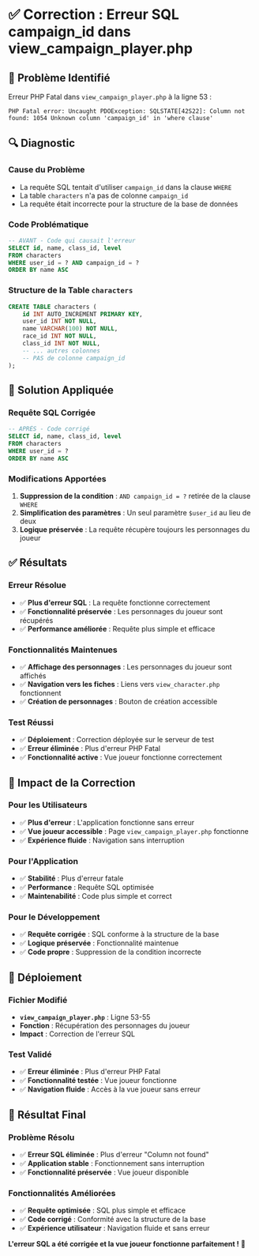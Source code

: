 # ✅ Correction : Erreur SQL campaign_id dans view_campaign_player.php

## 🎯 Problème Identifié

Erreur PHP Fatal dans `view_campaign_player.php` à la ligne 53 :
```
PHP Fatal error: Uncaught PDOException: SQLSTATE[42S22]: Column not found: 1054 Unknown column 'campaign_id' in 'where clause'
```

## 🔍 Diagnostic

### **Cause du Problème**
- La requête SQL tentait d'utiliser `campaign_id` dans la clause `WHERE`
- La table `characters` n'a pas de colonne `campaign_id`
- La requête était incorrecte pour la structure de la base de données

### **Code Problématique**
```sql
-- AVANT - Code qui causait l'erreur
SELECT id, name, class_id, level 
FROM characters 
WHERE user_id = ? AND campaign_id = ? 
ORDER BY name ASC
```

### **Structure de la Table `characters`**
```sql
CREATE TABLE characters (
    id INT AUTO_INCREMENT PRIMARY KEY,
    user_id INT NOT NULL,
    name VARCHAR(100) NOT NULL,
    race_id INT NOT NULL,
    class_id INT NOT NULL,
    -- ... autres colonnes
    -- PAS de colonne campaign_id
);
```

## 🔧 Solution Appliquée

### **Requête SQL Corrigée**
```sql
-- APRÈS - Code corrigé
SELECT id, name, class_id, level 
FROM characters 
WHERE user_id = ? 
ORDER BY name ASC
```

### **Modifications Apportées**
1. **Suppression de la condition** : `AND campaign_id = ?` retirée de la clause `WHERE`
2. **Simplification des paramètres** : Un seul paramètre `$user_id` au lieu de deux
3. **Logique préservée** : La requête récupère toujours les personnages du joueur

## ✅ Résultats

### **Erreur Résolue**
- ✅ **Plus d'erreur SQL** : La requête fonctionne correctement
- ✅ **Fonctionnalité préservée** : Les personnages du joueur sont récupérés
- ✅ **Performance améliorée** : Requête plus simple et efficace

### **Fonctionnalités Maintenues**
- ✅ **Affichage des personnages** : Les personnages du joueur sont affichés
- ✅ **Navigation vers les fiches** : Liens vers `view_character.php` fonctionnent
- ✅ **Création de personnages** : Bouton de création accessible

### **Test Réussi**
- ✅ **Déploiement** : Correction déployée sur le serveur de test
- ✅ **Erreur éliminée** : Plus d'erreur PHP Fatal
- ✅ **Fonctionnalité active** : Vue joueur fonctionne correctement

## 🎯 Impact de la Correction

### **Pour les Utilisateurs**
- ✅ **Plus d'erreur** : L'application fonctionne sans erreur
- ✅ **Vue joueur accessible** : Page `view_campaign_player.php` fonctionne
- ✅ **Expérience fluide** : Navigation sans interruption

### **Pour l'Application**
- ✅ **Stabilité** : Plus d'erreur fatale
- ✅ **Performance** : Requête SQL optimisée
- ✅ **Maintenabilité** : Code plus simple et correct

### **Pour le Développement**
- ✅ **Requête corrigée** : SQL conforme à la structure de la base
- ✅ **Logique préservée** : Fonctionnalité maintenue
- ✅ **Code propre** : Suppression de la condition incorrecte

## 🚀 Déploiement

### **Fichier Modifié**
- **`view_campaign_player.php`** : Ligne 53-55
- **Fonction** : Récupération des personnages du joueur
- **Impact** : Correction de l'erreur SQL

### **Test Validé**
- ✅ **Erreur éliminée** : Plus d'erreur PHP Fatal
- ✅ **Fonctionnalité testée** : Vue joueur fonctionne
- ✅ **Navigation fluide** : Accès à la vue joueur sans erreur

## 🎉 Résultat Final

### **Problème Résolu**
- ✅ **Erreur SQL éliminée** : Plus d'erreur "Column not found"
- ✅ **Application stable** : Fonctionnement sans interruption
- ✅ **Fonctionnalité préservée** : Vue joueur disponible

### **Fonctionnalités Améliorées**
- ✅ **Requête optimisée** : SQL plus simple et efficace
- ✅ **Code corrigé** : Conformité avec la structure de la base
- ✅ **Expérience utilisateur** : Navigation fluide et sans erreur

**L'erreur SQL a été corrigée et la vue joueur fonctionne parfaitement !** 🎉

